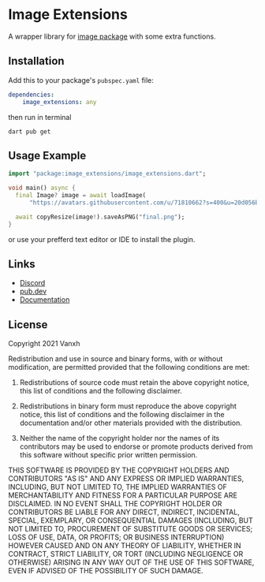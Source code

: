 # Image Extensions

A wrapper library for [image package](https://pub.dev/packages/image) with some extra functions.

## Installation

Add this to your package's `pubspec.yaml` file:

```yaml
dependencies:
    image_extensions: any
```

then run in terminal

```
dart pub get
```

## Usage Example

```dart
import "package:image_extensions/image_extensions.dart";

void main() async {
  final Image? image = await loadImage(
      "https://avatars.githubusercontent.com/u/71810662?s=400&u=20d056ba55558adaa53e125e0bdca43a14e6073f&v=4");

  await copyResize(image!).saveAsPNG("final.png");
}
```

or use your prefferd text editor or IDE to install the plugin.

## Links

-   [Discord](https://discord.gg/fishstick)
-   [pub.dev](https://pub.dev/packages/image_extensions/)
-   [Documentation](https://pub.dev/documentation/image_extensions/latest/)

## License

Copyright 2021 Vanxh

Redistribution and use in source and binary forms, with or without modification, are permitted provided that the following conditions are met:

1. Redistributions of source code must retain the above copyright notice, this list of conditions and the following disclaimer.

2. Redistributions in binary form must reproduce the above copyright notice, this list of conditions and the following disclaimer in the documentation and/or other materials provided with the distribution.

3. Neither the name of the copyright holder nor the names of its contributors may be used to endorse or promote products derived from this software without specific prior written permission.

THIS SOFTWARE IS PROVIDED BY THE COPYRIGHT HOLDERS AND CONTRIBUTORS "AS IS" AND ANY EXPRESS OR IMPLIED WARRANTIES, INCLUDING, BUT NOT LIMITED TO, THE IMPLIED WARRANTIES OF MERCHANTABILITY AND FITNESS FOR A PARTICULAR PURPOSE ARE DISCLAIMED. IN NO EVENT SHALL THE COPYRIGHT HOLDER OR CONTRIBUTORS BE LIABLE FOR ANY DIRECT, INDIRECT, INCIDENTAL, SPECIAL, EXEMPLARY, OR CONSEQUENTIAL DAMAGES (INCLUDING, BUT NOT LIMITED TO, PROCUREMENT OF SUBSTITUTE GOODS OR SERVICES; LOSS OF USE, DATA, OR PROFITS; OR BUSINESS INTERRUPTION) HOWEVER CAUSED AND ON ANY THEORY OF LIABILITY, WHETHER IN CONTRACT, STRICT LIABILITY, OR TORT (INCLUDING NEGLIGENCE OR OTHERWISE) ARISING IN ANY WAY OUT OF THE USE OF THIS SOFTWARE, EVEN IF ADVISED OF THE POSSIBILITY OF SUCH DAMAGE.
